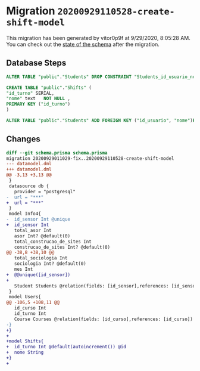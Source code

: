 # Migration `20200929110528-create-shift-model`

This migration has been generated by vitor0p9f at 9/29/2020, 8:05:28 AM.
You can check out the [state of the schema](./schema.prisma) after the migration.

## Database Steps

```sql
ALTER TABLE "public"."Students" DROP CONSTRAINT "Students_id_usuario_nome_fkey"

CREATE TABLE "public"."Shifts" (
"id_turno" SERIAL,
"nome" text   NOT NULL ,
PRIMARY KEY ("id_turno")
)

ALTER TABLE "public"."Students" ADD FOREIGN KEY ("id_usuario", "nome")REFERENCES "public"."Users"("id_usuario","nome") ON DELETE CASCADE ON UPDATE CASCADE
```

## Changes

```diff
diff --git schema.prisma schema.prisma
migration 20200929011029-fix..20200929110528-create-shift-model
--- datamodel.dml
+++ datamodel.dml
@@ -3,13 +3,13 @@
 }
 datasource db {
   provider = "postgresql"
-  url = "***"
+  url = "***"
 }
 model Info4{
-  id_sensor Int @unique
+  id_sensor Int 
   total_asor Int 
   asor Int? @default(0)
   total_construcao_de_sites Int
   construcao_de_sites Int? @default(0)
@@ -38,8 +38,10 @@
   total_sociologia Int
   sociologia Int? @default(0)
   mes Int
+  @@unique([id_sensor])
+
   Student Students @relation(fields: [id_sensor],references: [id_sensor])
 }
 model Users{
@@ -106,5 +108,11 @@
   id_curso Int
   id_turno Int
   Course Courses @relation(fields: [id_curso],references: [id_curso])
-}
+}
+
+model Shifts{
+  id_turno Int @default(autoincrement()) @id
+  nome String
+}
+
```


